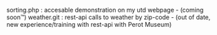 sorting.php : accesable demonstration on my utd webpage - (coming soon™)
weather.git : rest-api calls to weather by zip-code - (out of date, new experience/training with rest-api with Perot Museum)
